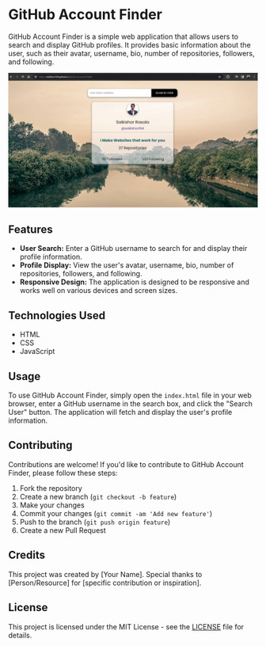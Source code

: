 # GitHub Account Finder

GitHub Account Finder is a simple web application that allows users to search and display GitHub profiles. It provides basic information about the user, such as their avatar, username, bio, number of repositories, followers, and following.

![GitHub Account Finder Screenshot](github-account-finder.jpg)

## Features

- **User Search:** Enter a GitHub username to search for and display their profile information.
- **Profile Display:** View the user's avatar, username, bio, number of repositories, followers, and following.
- **Responsive Design:** The application is designed to be responsive and works well on various devices and screen sizes.

## Technologies Used

- HTML
- CSS
- JavaScript

## Usage

To use GitHub Account Finder, simply open the `index.html` file in your web browser, enter a GitHub username in the search box, and click the "Search User" button. The application will fetch and display the user's profile information.

## Contributing

Contributions are welcome! If you'd like to contribute to GitHub Account Finder, please follow these steps:

1. Fork the repository
2. Create a new branch (`git checkout -b feature`)
3. Make your changes
4. Commit your changes (`git commit -am 'Add new feature'`)
5. Push to the branch (`git push origin feature`)
6. Create a new Pull Request

## Credits

This project was created by [Your Name]. Special thanks to [Person/Resource] for [specific contribution or inspiration].

## License

This project is licensed under the MIT License - see the [LICENSE](LICENSE) file for details.
